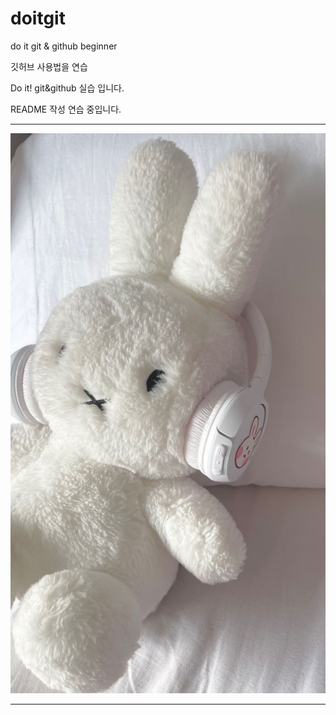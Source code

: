 # doitgit
do it git &amp; github beginner

깃허브 사용법을 연습

Do it! git&github 실습 입니다. 

README 작성 연습 중입니다. 

***
![헤드셋을 쓴 미피인형](./images/rabbit.jpg)
***
